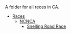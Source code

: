 A folder for all reces in CA.

* [Races](races/README.md)
  * [NCNCA](races/ncnca/README.md)
    * [Snelling Road Race](races/ncnca/snelling-road-race.md)

